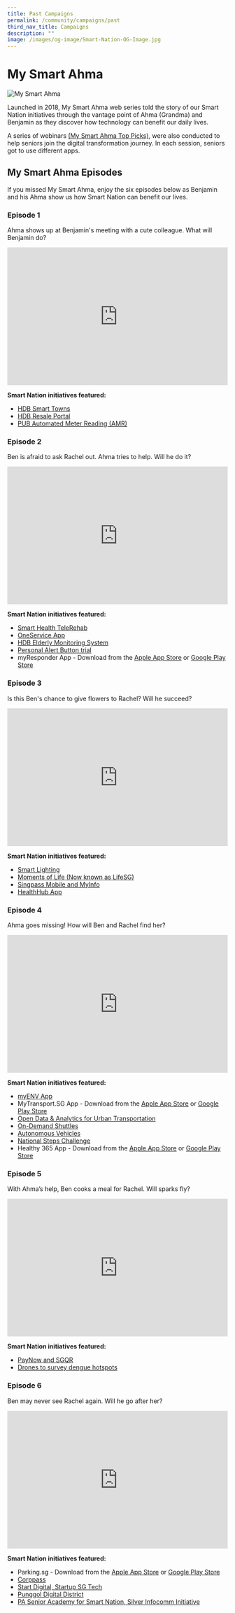 ```yaml
---
title: Past Campaigns
permalink: /community/campaigns/past
third_nav_title: Campaigns
description: ""
image: /images/og-image/Smart-Nation-OG-Image.jpg
---
```



# My Smart Ahma

![My Smart Ahma](/images/media-hub/smart-nation-archives/my-smart-ahma-logo.png)

Launched in 2018, My Smart Ahma web series told the story of our  Smart Nation initiatives through the vantage point of  Ahma (Grandma) and Benjamin as they discover how technology can benefit our daily lives. 

A series of webinars <a href="https://www.youtube.com/playlist?list=PLmGkYf0auQJyDWGlxbnFyqBrq86C-zbow" target="_blank">(My Smart Ahma Top Picks)</a>, were also conducted to  help seniors join the digital transformation journey.  In each session, seniors got to use different apps.


## My Smart Ahma Episodes

If you missed My Smart Ahma, enjoy the six episodes below as Benjamin and his Ahma show us how Smart Nation can benefit our lives.

### Episode 1
Ahma shows up at Benjamin's meeting with a cute colleague. What will Benjamin do?

<iframe width="100%" height="315" src="https://www.youtube.com/embed/yiYyvxTHnps" title="YouTube video player" frameborder="0" allow="accelerometer; autoplay; clipboard-write; encrypted-media; gyroscope; picture-in-picture" allowfullscreen></iframe>

**Smart Nation initiatives featured:**
- [HDB Smart Towns](/initiatives/urban-living/smart-towns) 
- [HDB Resale Portal](/initiatives/digital-government-services/hdb-resale-portal)
- [PUB Automated Meter Reading (AMR)](/initiatives/urban-living/amr)

### Episode 2

Ben is afraid to ask Rachel out. Ahma tries to help. Will he do it?

<iframe width="100%" height="315" src="https://www.youtube.com/embed/gRFEhl5Ujtg" title="YouTube video player" frameborder="0" allow="accelerometer; autoplay; clipboard-write; encrypted-media; gyroscope; picture-in-picture" allowfullscreen></iframe>
 
**Smart Nation initiatives featured:**

* [Smart Health TeleRehab](/initiatives/health/telehealth)
* [OneService App](/initiatives/urban-living/oneservice-app)
* [HDB Elderly Monitoring System](/initiatives/urban-living/ems)
* [Personal Alert Button trial](/initiatives/strategic-national-projects/smart-nation-sensor-platform)
* myResponder App - Download from the <a href=" https://apps.apple.com/sg/app/myresponder-life-saving-initiative/id983494391" target="_blank">Apple App Store</a> or <a href="https://play.google.com/store/apps/details?id=sg.gov.scdf.RescuerApp " target="_blank">Google Play Store</a>

### Episode 3

Is this Ben's chance to give flowers to Rachel? Will he succeed?
 
<iframe width="100%" height="315" src="https://www.youtube.com/embed/HuNGadjRHlI" title="YouTube video player" frameborder="0" allow="accelerometer; autoplay; clipboard-write; encrypted-media; gyroscope; picture-in-picture" allowfullscreen></iframe>

**Smart Nation initiatives featured:**
* [Smart Lighting](/initiatives/urban-living/smart-towns) 
* [Moments of Life (Now known as LifeSG)](/initiatives/strategic-national-projects/lifesg)
* [Singpass Mobile and MyInfo](/initiatives/strategic-national-projects/national-digital-identity)
* [HealthHub App](/initiatives/health/healthhub)

### Episode 4

Ahma goes missing! How will Ben and Rachel find her?

<iframe width="100%" height="315" src="https://www.youtube.com/embed/O-r7xzRRqes" title="YouTube video player" frameborder="0" allow="accelerometer; autoplay; clipboard-write; encrypted-media; gyroscope; picture-in-picture" allowfullscreen></iframe>
 
**Smart Nation initiatives featured:**
* [myENV App](/initiatives/urban-living/myenv-app)
* MyTransport.SG App - Download from the <a href="https://apps.apple.com/sg/app/mytransport-singapore/id1306661188" target="_blank">Apple App Store</a> or <a href="https://play.google.com/store/apps/details?id=sg.gov.lta.mytransportsg " target="_blank">Google Play Store</a>
* [Open Data & Analytics for Urban Transportation](/initiatives/transport/open-data-analytics)
* [On-Demand Shuttles](/initiatives/transport/on-demand-shuttle)
* [Autonomous Vehicles](/initiatives/transport/autonomous-vehicles)
* [National Steps Challenge](/initiatives/health/national-steps-challenge)
* Healthy 365 App - Download from the <a href=" https://apps.apple.com/sg/app/healthy-365/id1040202154" target="_blank">Apple App Store</a> or <a href="https://play.google.com/store/apps/details?id=sg.gov.hpb.healthy365 " target="_blank">Google Play Store</a>

### Episode 5

With Ahma’s help, Ben cooks a meal for Rachel. Will sparks fly?

<iframe width="100%" height="315" src="https://www.youtube.com/embed/hkUvOOXPlpM" title="YouTube video player" frameborder="0" allow="accelerometer; autoplay; clipboard-write; encrypted-media; gyroscope; picture-in-picture" allowfullscreen></iframe>
 
**Smart Nation initiatives featured:**
* [PayNow and SGQR](/initiatives/strategic-national-projects/e-payments) 
* [Drones to survey dengue hotspots](/initiatives/urban-living/dengue-hotspots-survey-drones) 

### Episode 6

Ben may never see Rachel again. Will he go after her?

<iframe width="100%" height="315" src="https://www.youtube.com/embed/XIhdrAy-x6w" title="YouTube video player" frameborder="0" allow="accelerometer; autoplay; clipboard-write; encrypted-media; gyroscope; picture-in-picture" allowfullscreen></iframe> 
 
**Smart Nation initiatives featured:**
* Parking.sg - Download from the <a href="https://apps.apple.com/vn/app/parking-sg/id1286602494" target="_blank">Apple App Store</a> or <a href="https://play.google.com/store/apps/details?id=sg.parking.streetsmart&hl=en" target="_blank">Google Play Store</a>
* [Corppass](/initiatives/business/corppass)
* [Start Digital, Startup SG Tech](/resources/business)
* [Punggol Digital District](/initiatives/strategic-national-projects/punggolst)
* [PA Senior Academy for Smart Nation, Silver Infocomm Initiative](/community/opportunities)